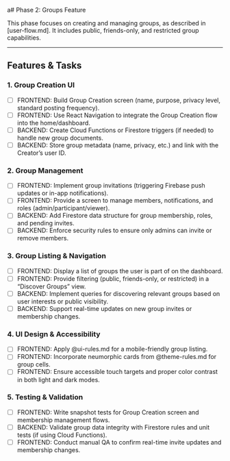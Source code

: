 a# Phase 2: Groups Feature

This phase focuses on creating and managing groups, as described in [user-flow.md]. It includes public, friends-only, and restricted group capabilities.

---

## Features & Tasks

### 1. Group Creation UI
- [ ] FRONTEND: Build Group Creation screen (name, purpose, privacy level, standard posting frequency).  
- [ ] FRONTEND: Use React Navigation to integrate the Group Creation flow into the home/dashboard.  
- [ ] BACKEND: Create Cloud Functions or Firestore triggers (if needed) to handle new group documents.  
- [ ] BACKEND: Store group metadata (name, privacy, etc.) and link with the Creator’s user ID.

### 2. Group Management
- [ ] FRONTEND: Implement group invitations (triggering Firebase push updates or in-app notifications).  
- [ ] FRONTEND: Provide a screen to manage members, notifications, and roles (admin/participant/viewer).  
- [ ] BACKEND: Add Firestore data structure for group membership, roles, and pending invites.  
- [ ] BACKEND: Enforce security rules to ensure only admins can invite or remove members.

### 3. Group Listing & Navigation
- [ ] FRONTEND: Display a list of groups the user is part of on the dashboard.  
- [ ] FRONTEND: Provide filtering (public, friends-only, or restricted) in a “Discover Groups” view.  
- [ ] BACKEND: Implement queries for discovering relevant groups based on user interests or public visibility.  
- [ ] BACKEND: Support real-time updates on new group invites or membership changes.

### 4. UI Design & Accessibility
- [ ] FRONTEND: Apply @ui-rules.md for a mobile-friendly group listing.  
- [ ] FRONTEND: Incorporate neumorphic cards from @theme-rules.md for group cells.  
- [ ] FRONTEND: Ensure accessible touch targets and proper color contrast in both light and dark modes.

### 5. Testing & Validation
- [ ] FRONTEND: Write snapshot tests for Group Creation screen and membership management flows.  
- [ ] BACKEND: Validate group data integrity with Firestore rules and unit tests (if using Cloud Functions).  
- [ ] FRONTEND: Conduct manual QA to confirm real-time invite updates and membership changes.
